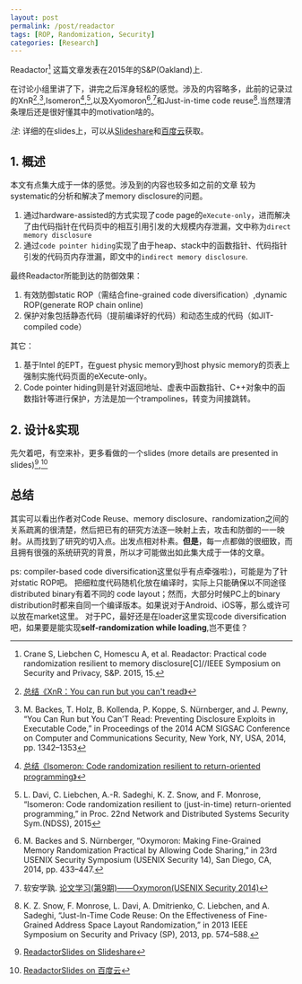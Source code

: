 ```yaml
---
layout: post
permalink: /post/readactor
tags: [ROP, Randomization, Security]
categories: [Research]
---
```



Readactor[^Readactor] 这篇文章发表在2015年的S&P(Oakland)上.

在讨论小组里讲了下，讲完之后浑身轻松的感觉。涉及的内容略多，此前的记录过的XnR[^XnR_Post],[^XnR_paper],Isomeron[^Isomeron_post],[^Isomeron_paper],以及Xyomoron[^Xyomoron],[^Xyomoron_summary]和Just-in-time code reuse[^JIT-code-reuse].当然理清条理后还是很好懂其中的motivation啥的。

*注*: 详细的在slides上，可以从[Slideshare](http://www.slideshare.net/ch0psticks/readactor-slides)和[百度云](http://pan.baidu.com/s/1i38aHa1)获取。

## 1. 概述

本文有点集大成于一体的感觉。涉及到的内容也较多如之前的文章
较为systematic的分析和解决了memory disclosure的问题。

1. 通过hardware-assisted的方式实现了code page的`eXecute-only`，进而解决了由代码指针在代码页中的相互引用引发的大规模内存泄漏，文中称为`direct memory disclosure`
2. 通过`code pointer hiding`实现了由于heap、stack中的函数指针、代码指针引发的代码页内存泄漏，即文中的`indirect memory disclosure`.

最终Readactor所能到达的防御效果：

1. 有效防御static ROP（需结合fine-grained code diversification）,dynamic ROP(generate ROP chain online)
2. 保护对象包括静态代码（提前编译好的代码）和动态生成的代码（如JIT-compiled code）

其它：

1. 基于Intel 的EPT，在guest physic memory到host physic memory的页表上强制实施代码页面的eXecute-only。
2. Code pointer hiding则是针对返回地址、虚表中函数指针、C++对象中的函数指针等进行保护，方法是加一个trampolines，转变为间接跳转。


## 2. 设计&实现

先欠着吧，有空来补，更多看做的一个slides (more details are presented in  slides)[^slides],[^slides2]


## 总结

其实可以看出作者对Code Reuse、memory disclosure、randomization之间的关系疏离的很清楚，然后把已有的研究方法逐一映射上去，攻击和防御的一一映射。从而找到了研究的切入点。出发点相对朴素。**但是**，每一点都做的很细致，而且拥有很强的系统研究的背景，所以才可能做出如此集大成于一体的文章。

ps: compiler-based code diversification这里似乎有点牵强啦:)，可能是为了针对static ROP吧。 把细粒度代码随机化放在编译时，实际上只能确保以不同途径distributed binary有着不同的 code layout；然而，大部分时候PC上的binary distribution时都来自同一个编译版本。如果说对于Android、iOS等，那么或许可以放在market这里。  对于PC，最好还是在loader这里实现code diversification吧，如果要是能实现**self-randomization while loading**,岂不更佳？


[^slides]:[ReadactorSlides on Slideshare](http://www.slideshare.net/ch0psticks/readactor-slides)

[^slides2]:[ReadactorSlides on 百度云](http://pan.baidu.com/s/1i38aHa1)

[^Readactor]: Crane S, Liebchen C, Homescu A, et al. Readactor: Practical code randomization resilient to memory disclosure[C]//IEEE Symposium on Security and Privacy, S&P. 2015, 15.

[^XnR_Post]: [总结《XnR：You can run but you can't read》](http://happyhacking.info/post/xnr)

[^XnR_paper]: M. Backes, T. Holz, B. Kollenda, P. Koppe, S. Nürnberger, and J. Pewny, “You Can Run but You Can’T Read: Preventing Disclosure Exploits in Executable Code,” in Proceedings of the 2014 ACM SIGSAC Conference on Computer and Communications Security, New York, NY, USA, 2014, pp. 1342–1353

[^Isomeron_post]: [总结《Isomeron: Code randomization resilient to return-oriented programming》](http://happyhacking.info/post/isomeron)

[^Isomeron_paper]: L. Davi, C. Liebchen, A.-R. Sadeghi, K. Z. Snow, and F. Monrose, “Isomeron: Code randomization resilient to (just-in-time) return-oriented programming,” in Proc. 22nd Network and Distributed Systems Security Sym.(NDSS), 2015

[^Xyomoron]: M. Backes and S. Nürnberger, “Oxymoron: Making Fine-Grained Memory Randomization Practical by Allowing Code Sharing,” in 23rd USENIX Security Symposium (USENIX Security 14), San Diego, CA, 2014, pp. 433–447. 

[^Xyomoron_summary]: 软安学孰. [论文学习(第9期)——Oxymoron(USENIX Security 2014)](http://mob.vkadoo.com/E3720F68A7E128F0B35DB03EAC523062.wxhtml)

[^JIT-code-reuse]: K. Z. Snow, F. Monrose, L. Davi, A. Dmitrienko, C. Liebchen, and A. Sadeghi, “Just-In-Time Code Reuse: On the Effectiveness of Fine-Grained Address Space Layout Randomization,” in 2013 IEEE Symposium on Security and Privacy (SP), 2013, pp. 574–588.


